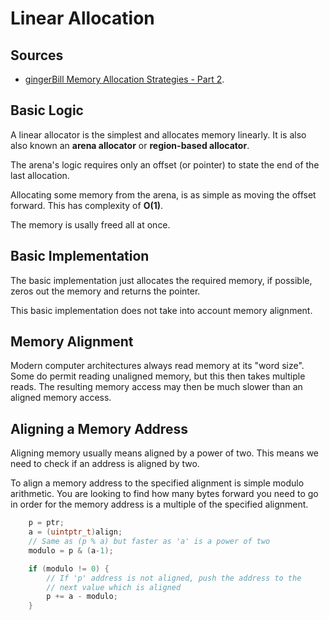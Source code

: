 # Linear Allocation

## Sources

- [gingerBill Memory Allocation Strategies - Part 2](https://www.gingerbill.org/article/2019/02/08/memory-allocation-strategies-002/).

## Basic Logic

A linear allocator is the simplest and allocates memory linearly. It is also also known an **arena allocator** or **region-based allocator**.

The arena's logic requires only an offset (or pointer) to state the end of the last allocation.

Allocating some memory from the arena, is as simple as moving the offset forward. This has complexity of **O(1)**.

The memory is usally freed all at once.

## Basic Implementation

The basic implementation just allocates the required memory, if possible, zeros out the memory and returns the pointer.

This basic implementation does not take into account memory alignment.

## Memory Alignment

Modern computer architectures always read memory at its "word size". Some do permit reading unaligned memory, but this then takes multiple reads. The resulting memory access may then be much slower than an aligned memory access.

## Aligning a Memory Address

Aligning memory usually means aligned by a power of two. This means we need to check if an address is aligned by two.

To align a memory address to the specified alignment is simple modulo arithmetic. You are looking to find how many bytes forward you need to go in order for the memory address is a multiple of the specified alignment.

```C
    p = ptr;
    a = (uintptr_t)align;
    // Same as (p % a) but faster as 'a' is a power of two
    modulo = p & (a-1);

    if (modulo != 0) {
        // If 'p' address is not aligned, push the address to the
        // next value which is aligned
        p += a - modulo;
    }
```
